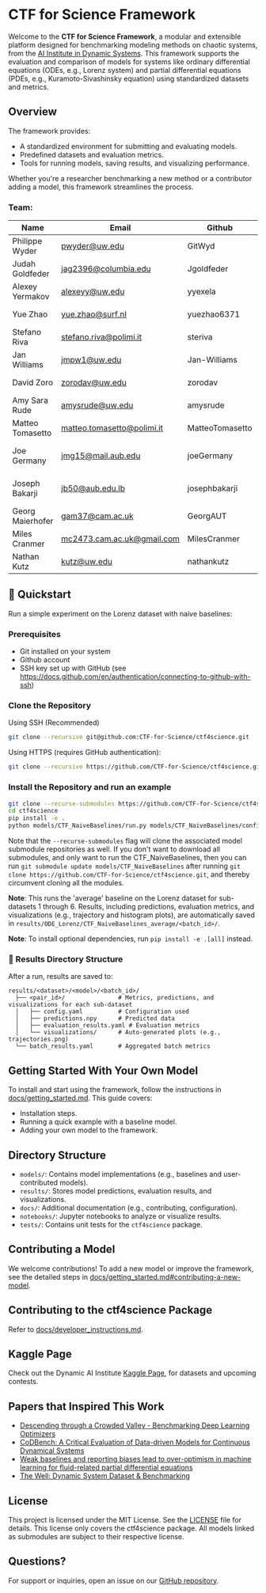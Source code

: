 # CTF for Science Framework

Welcome to the **CTF for Science Framework**, a modular and extensible platform designed for benchmarking modeling methods on chaotic systems, from the [AI Institute in Dynamic Systems](https://dynamicsai.org/). This framework supports the evaluation and comparison of models for systems like ordinary differential equations (ODEs, e.g., Lorenz system) and partial differential equations (PDEs, e.g., Kuramoto-Sivashinsky equation) using standardized datasets and metrics.

## Overview

The framework provides:
- A standardized environment for submitting and evaluating models.
- Predefined datasets and evaluation metrics.
- Tools for running models, saving results, and visualizing performance.

Whether you're a researcher benchmarking a new method or a contributor adding a model, this framework streamlines the process.

### Team:  

| Name             | Email                           | Github           | Affiliation                          |
|------------------|---------------------------------|------------------|--------------------------------------|
| Philippe Wyder   | pwyder@uw.edu                   | GitWyd           | University of Washington             |
| Judah Goldfeder  | jag2396@columbia.edu            | Jgoldfeder       | Columbia University                  |
| Alexey Yermakov  | alexeyy@uw.edu                  | yyexela          | University of Washington             |
| Yue Zhao         | yue.zhao@surf.nl                | yuezhao6371      | SURF (Netherlands)                   |
| Stefano Riva     | stefano.riva@polimi.it          | steriva          | Politecnico di Milano                |
| Jan Williams     | jmpw1@uw.edu                    | Jan-Williams     | University of Washington             |
| David Zoro       | zorodav@uw.edu                  | zorodav          | University of Washington             |
| Amy Sara Rude    | amysrude@uw.edu                 | amysrude         | University of Washington             |
| Matteo Tomasetto | matteo.tomasetto@polimi.it      | MatteoTomasetto  | Politecnico di Milano                |
| Joe Germany      | jmg15@mail.aub.edu              | joeGermany       | American University of Beirut        |
| Joseph Bakarji   | jb50@aub.edu.lb                 | josephbakarji    | American University of Beirut        |
| Georg Maierhofer | gam37@cam.ac.uk                 | GeorgAUT         | University of Cambridge              |
| Miles Cranmer    | mc2473.cam.ac.uk@gmail.com      | MilesCranmer     | University of Cambridge              |
| Nathan Kutz      | kutz@uw.edu                     | nathankutz       | University of Washington             |


## 🔧 Quickstart 

Run a simple experiment on the Lorenz dataset with naive baselines:

### Prerequisites
- Git installed on your system
- Github account
- SSH key set up with GitHub (see https://docs.github.com/en/authentication/connecting-to-github-with-ssh)

### Clone the Repository
Using SSH (Recommended)
```bash
git clone --recursive git@github.com:CTF-for-Science/ctf4science.git
```

Using HTTPS (requires GitHub authentication):
```bash
git clone --recursive https://github.com/CTF-for-Science/ctf4science.git
```

### Install the Repository and run an example
```bash
git clone --recurse-submodules https://github.com/CTF-for-Science/ctf4science.git
cd ctf4science
pip install -e .
python models/CTF_NaiveBaselines/run.py models/CTF_NaiveBaselines/config/config_Lorenz_average_batch_all.yaml
```

Note that the `--recurse-submodules` flag will clone the associated model submodule repositories as well. If you don't want to download all submodules, and only want to run the CTF_NaiveBaselines, then you can run `git submodule update models/CTF_NaiveBaselines` after running `git clone https://github.com/CTF-for-Science/ctf4science.git`, and thereby circumvent cloning all the modules.

**Note**: This runs the 'average' baseline on the Lorenz dataset for sub-datasets 1 through 6. Results, including predictions, evaluation metrics, and visualizations (e.g., trajectory and histogram plots), are automatically saved in `results/ODE_Lorenz/CTF_NaiveBaselines_average/<batch_id>/`.

**Note**: To install optional dependencies, run `pip install -e .[all]` instead.

### 📁 Results Directory Structure

After a run, results are saved to:

```
results/<dataset>/<model>/<batch_id>/
  ├── <pair_id>/               # Metrics, predictions, and visualizations for each sub-dataset
  │   ├── config.yaml          # Configuration used
  │   ├── predictions.npy      # Predicted data
  │   ├── evaluation_results.yaml # Evaluation metrics
  │   └── visualizations/      # Auto-generated plots (e.g., trajectories.png)
  └── batch_results.yaml       # Aggregated batch metrics
```

## Getting Started With Your Own Model

To install and start using the framework, follow the instructions in [docs/getting_started.md](docs/getting_started.md). This guide covers:
- Installation steps.
- Running a quick example with a baseline model.
- Adding your own model to the framework.

## Directory Structure

- `models/`: Contains model implementations (e.g., baselines and user-contributed models).
- `results/`: Stores model predictions, evaluation results, and visualizations.
- `docs/`: Additional documentation (e.g., contributing, configuration).
- `notebooks/`: Jupyter notebooks to analyze or visualize results.
- `tests/`: Contains unit tests for the `ctf4science` package.

## Contributing a Model

We welcome contributions! To add a new model or improve the framework, see the detailed steps in [docs/getting_started.md#contributing-a-new-model](docs/getting_started.md#contributing-a-new-model).

## Contributing to the ctf4science Package

Refer to [docs/developer_instructions.md](docs/developer_instructions).

## Kaggle Page
Check out the Dynamic AI Institute [Kaggle Page](https://www.kaggle.com/organizations/dynamics-ai), for datasets and upcoming contests.
## Papers that Inspired This Work

- [Descending through a Crowded Valley - Benchmarking Deep Learning Optimizers](https://arxiv.org/abs/2007.01547)
- [CoDBench: A Critical Evaluation of Data-driven Models for Continuous Dynamical Systems](https://arxiv.org/abs/2310.01650)
- [Weak baselines and reporting biases lead to over-optimism in machine learning for fluid-related partial differential equations](https://www.nature.com/articles/s42256-024-00897-5)
- [The Well: Dynamic System Dataset & Benchmarking](https://polymathic-ai.org/the_well)

## License

This project is licensed under the MIT License. See the [LICENSE](LICENSE) file for details. This license only covers the ctf4science package. All models linked as submodules are subject to their respective license.

## Questions?

For support or inquiries, open an issue on our [GitHub repository](https://github.com/CTF-for-Science/ctf4science).
